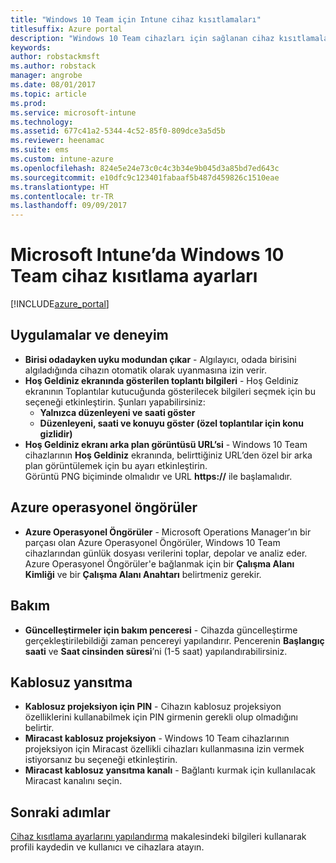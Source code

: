 ```yaml
---
title: "Windows 10 Team için Intune cihaz kısıtlamaları"
titlesuffix: Azure portal
description: "Windows 10 Team cihazları için sağlanan cihaz kısıtlamalarını öğrenin.\""
keywords: 
author: robstackmsft
ms.author: robstack
manager: angrobe
ms.date: 08/01/2017
ms.topic: article
ms.prod: 
ms.service: microsoft-intune
ms.technology: 
ms.assetid: 677c41a2-5344-4c52-85f0-809dce3a5d5b
ms.reviewer: heenamac
ms.suite: ems
ms.custom: intune-azure
ms.openlocfilehash: 824e5e24e73c0c4c3b34e9b045d3a85bd7ed643c
ms.sourcegitcommit: e10dfc9c123401fabaaf5b487d459826c1510eae
ms.translationtype: HT
ms.contentlocale: tr-TR
ms.lasthandoff: 09/09/2017
---
```

# <a name="windows-10-team-device-restriction-settings-in-microsoft-intune"></a>Microsoft Intune’da Windows 10 Team cihaz kısıtlama ayarları

[!INCLUDE[azure_portal](./includes/azure_portal.md)]


## <a name="apps-and-experience"></a>Uygulamalar ve deneyim

- **Birisi odadayken uyku modundan çıkar** - Algılayıcı, odada birisini algıladığında cihazın otomatik olarak uyanmasına izin verir.
- **Hoş Geldiniz ekranında gösterilen toplantı bilgileri** - Hoş Geldiniz ekranının Toplantılar kutucuğunda gösterilecek bilgileri seçmek için bu seçeneği etkinleştirin. Şunları yapabilirsiniz:
    - **Yalnızca düzenleyeni ve saati göster**
    - **Düzenleyeni, saati ve konuyu göster (özel toplantılar için konu gizlidir)**
- **Hoş Geldiniz ekranı arka plan görüntüsü URL’si** - Windows 10 Team cihazlarının **Hoş Geldiniz** ekranında, belirttiğiniz URL’den özel bir arka plan görüntülemek için bu ayarı etkinleştirin.<br>Görüntü PNG biçiminde olmalıdır ve URL **https://** ile başlamalıdır.

## <a name="azure-operational-insights"></a>Azure operasyonel öngörüler

- **Azure Operasyonel Öngörüler** - Microsoft Operations Manager’ın bir parçası olan Azure Operasyonel Öngörüler, Windows 10 Team cihazlarından günlük dosyası verilerini toplar, depolar ve analiz eder.
Azure Operasyonel Öngörüler'e bağlanmak için bir **Çalışma Alanı Kimliği** ve bir **Çalışma Alanı Anahtarı** belirtmeniz gerekir.

## <a name="maintenance"></a>Bakım

- **Güncelleştirmeler için bakım penceresi** - Cihazda güncelleştirme gerçekleştirilebildiği zaman pencereyi yapılandırır. Pencerenin **Başlangıç saati** ve **Saat cinsinden süresi**’ni (1-5 saat) yapılandırabilirsiniz.

## <a name="wireless-projection"></a>Kablosuz yansıtma

- **Kablosuz projeksiyon için PIN** - Cihazın kablosuz projeksiyon özelliklerini kullanabilmek için PIN girmenin gerekli olup olmadığını belirtir.
- **Miracast kablosuz projeksiyon** - Windows 10 Team cihazlarının projeksiyon için Miracast özellikli cihazları kullanmasına izin vermek istiyorsanız bu seçeneği etkinleştirin.
- **Miracast kablosuz yansıtma kanalı** - Bağlantı kurmak için kullanılacak Miracast kanalını seçin.


## <a name="next-steps"></a>Sonraki adımlar

[Cihaz kısıtlama ayarlarını yapılandırma](device-restrictions-configure.md) makalesindeki bilgileri kullanarak profili kaydedin ve kullanıcı ve cihazlara atayın.
